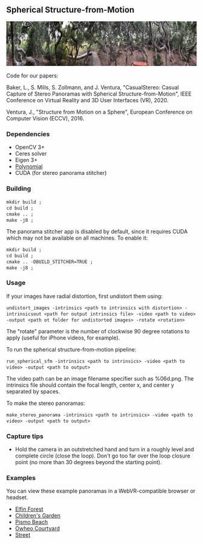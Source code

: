 ## Spherical Structure-from-Motion

![Elfin Forest](teaser.jpg "Elfin Forest")

Code for our papers:

Baker, L., S. Mills, S. Zollmann, and J. Ventura, "CasualStereo: Casual Capture of Stereo Panoramas with Spherical Structure-from-Motion", IEEE Conference on Virtual Reality and 3D User Interfaces (VR), 2020.

Ventura, J., "Structure from Motion on a Sphere", European Conference on Computer Vision (ECCV), 2016.

### Dependencies

* OpenCV 3+
* Ceres solver
* Eigen 3+
* [Polynomial](https://github.com/jonathanventura/polynomial)
* CUDA (for stereo panorama stitcher)

### Building

    mkdir build ;
    cd build ;
    cmake .. ;
    make -j8 ;
    
The panorama stitcher app is disabled by default, since it requires CUDA which may not be available on all machines.  To enable it:

    mkdir build ;
    cd build ;
    cmake .. -DBUILD_STITCHER=TRUE ;
    make -j8 ;
    
### Usage

If your images have radial distortion, first undistort them using:

    undistort_images -intrinsics <path to intrinsics with distortion> -intrinsicsout <path for output intrinsics file> -video <path to video> -output <path ot folder for undistorted images> -rotate <rotation>
    
The "rotate" parameter is the number of clockwise 90 degree rotations to apply (useful for iPhone videos, for example).

To run the spherical structure-from-motion pipeline:

    run_spherical_sfm -intrinsics <path to intrinsics> -video <path to video> -output <path to output>

The video path can be an image filename specifier such as %06d.png.  The intrinsics file should contain the focal length, center x, and center y separated by spaces.

To make the stereo panoramas:

    make_stereo_panorama -intrinsics <path to intrinsics> -video <path to video> -output <path to output>

### Capture tips

* Hold the camera in an outstretched hand and turn in a roughly level and complete circle (close the loop).  Don't go too far over the loop closure point (no more than 30 degrees beyond the starting point).

### Examples

You can view these example panoramas in a WebVR-compatible browser or headset.

* [Elfin Forest](webviewer/index.html?name=elfinforest)
* [Children's Garden](webviewer/index.html?name=childrensgarden)
* [Pismo Beach](webviewer/index.html?name=pismo)
* [Owheo Courtyard](webviewer/index.html?name=owheo)
* [Street](webviewer/index.html?name=street)

